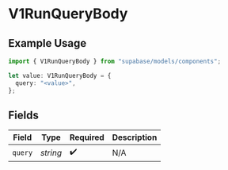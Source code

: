 # V1RunQueryBody

## Example Usage

```typescript
import { V1RunQueryBody } from "supabase/models/components";

let value: V1RunQueryBody = {
  query: "<value>",
};
```

## Fields

| Field              | Type               | Required           | Description        |
| ------------------ | ------------------ | ------------------ | ------------------ |
| `query`            | *string*           | :heavy_check_mark: | N/A                |